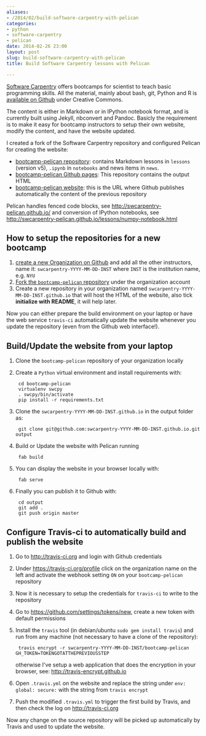 ```yaml
---
aliases:
- /2014/02/build-software-carpentry-with-pelican
categories:
- python
- software-carpentry
- pelican
date: 2014-02-26 23:00
layout: post
slug: build-software-carpentry-with-pelican
title: Build Software Carpentry lessons with Pelican

---
```


[Software Carpentry](http://www.software-carpentry.org) offers bootcamps for scientist to teach basic programming skills.
All the material, mainly about bash, git, Python and R is [available on Github](http://github.com/swcarpentry/bc) under Creative Commons.

The content is either in Markdown or in IPython notebook format, and is currently built using Jekyll, nbconvert and Pandoc.
Basicly the requirement is to make it easy for bootcamp instructors to setup their own website, modify the content, and have the website updated.

I created a fork of the Software Carpentry repository and configured Pelican for creating the website:

* [bootcamp-pelican repository](https://github.com/swcarpentry-pelican/bootcamp-pelican): contains Markdown lessons in `lessons` (version v5), `.ipynb` in `notebooks` and news items in `news`.
* [bootcamp-pelican Github pages](https://github.com/swcarpentry-pelican/swcarpentry-pelican.github.io): This repository contains the output HTML
* [bootcamp-pelican website](http://swcarpentry-pelican.github.io/): this is the URL where Github publishes automatically the content of the previous repository

Pelican handles fenced code blocks, see <http://swcarpentry-pelican.github.io/> and conversion of IPython notebooks, see <http://swcarpentry-pelican.github.io/lessons/numpy-notebook.html>

## How to setup the repositories for a new bootcamp

1. [create a new Organization on Github](https://github.com/organizations/new) and add all the other instructors, name it: `swcarpentry-YYYY-MM-DD-INST` where `INST` is the institution name, e.g. `NYU`
1. [Fork the `bootcamp-pelican` repository](https://github.com/swcarpentry-pelican/bootcamp-pelican/fork) under the organization account
1. Create a new repository in your organization named `swcarpentry-YYYY-MM-DD-INST.github.io` that will host the HTML of the website, also tick **initialize with README**, it will help later.

Now you can either prepare the build environment on your laptop or have the web service `travis-ci` automatically update the website whenever you update the repository (even from the Github web interface!).

## Build/Update the website from your laptop

1. Clone the `bootcamp-pelican` repository of your organization locally
1. Create a `Python` virtual environment and install requirements with:

        cd bootcamp-pelican
        virtualenv swcpy
        . swcpy/bin/activate
        pip install -r requirements.txt
        
1. Clone the `swcarpentry-YYYY-MM-DD-INST.github.io` in the output folder as:

        git clone git@github.com:swcarpentry-YYYY-MM-DD-INST.github.io.git output

1. Build or Update the website with Pelican running

        fab build
        
1. You can display the website in your browser locally with:

        fab serve

1. Finally you can publish it to Github with:

        cd output
        git add .
        git push origin master
        
## Configure Travis-ci to automatically build and publish the website

1. Go to <http://travis-ci.org> and login with Github credentials
1. Under <https://travis-ci.org/profile> click on the organization name on the left and activate the webhook setting `ON` on your `bootcamp-pelican` repository
1. Now it is necessary to setup the credentials for `travis-ci` to write to the repository
1. Go to https://github.com/settings/tokens/new, create a new token with default permissions
1. Install the `travis` tool (in debian/ubuntu `sudo gem install travis`) and run from any machine (not necessary to have a clone of the repository):

        travis encrypt -r swcarpentry-YYYY-MM-DD-INST/bootcamp-pelican GH_TOKEN=TOKENGOTATTHEPREVIOUSSTEP
   
    otherwise I've setup a web application that does the encryption in your browser, see: <http://travis-encrypt.github.io>
1. Open `.travis.yml` on the website and replace the string under `env: global: secure:` with the string from `travis encrypt`
1. Push the modified `.travis.yml` to trigger the first build by Travis, and then check the log on <http://travis-ci.org>

Now any change on the source repository will be picked up automatically by Travis and used to update the website.
